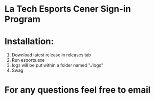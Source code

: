 # La Tech Esports Cener Sign-in Program

# Installation:

1. Download latest release in releases tab
3. Run esports.exe
4. logs will be put within a folder named "./logs"
5. Swag

# For any questions feel free to email
